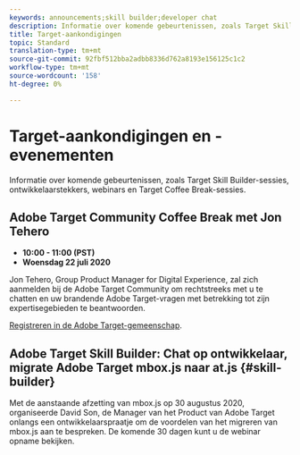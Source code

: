 ```yaml
---
keywords: announcements;skill builder;developer chat
description: Informatie over komende gebeurtenissen, zoals Target Skill Builder-sessies, ontwikkelaarstekkers, webinars en Target Coffee Break-sessies.
title: Target-aankondigingen
topic: Standard
translation-type: tm+mt
source-git-commit: 92fbf512bba2adbb8336d762a8193e156125c1c2
workflow-type: tm+mt
source-wordcount: '158'
ht-degree: 0%

---
```



# Target-aankondigingen en -evenementen

Informatie over komende gebeurtenissen, zoals Target Skill Builder-sessies, ontwikkelaarstekkers, webinars en Target Coffee Break-sessies.

## Adobe Target Community Coffee Break met Jon Tehero

* **10:00 - 11:00 (PST)**
* **Woensdag 22 juli 2020**

Jon Tehero, Group Product Manager for Digital Experience, zal zich aanmelden bij de Adobe Target Community om rechtstreeks met u te chatten en uw brandende Adobe Target-vragen met betrekking tot zijn expertisegebieden te beantwoorden.

[Registreren in de Adobe Target-gemeenschap](https://adobe-target-community-coffee-breaks.experienceleague.adobeevents.com/).

## Adobe Target Skill Builder: Chat op ontwikkelaar, migrate Adobe Target mbox.js naar at.js {#skill-builder}

Met de aanstaande afzetting van mbox.js op 30 augustus 2020, organiseerde David Son, de Manager van het Product van Adobe Target onlangs een ontwikkelaarspraatje om de voordelen van het migreren van mbox.js aan te bespreken. De komende 30 dagen kunt u de webinar opname [](https://seminars.adobeconnect.com/ptdo6mfo6qn6/?proto=true)bekijken.